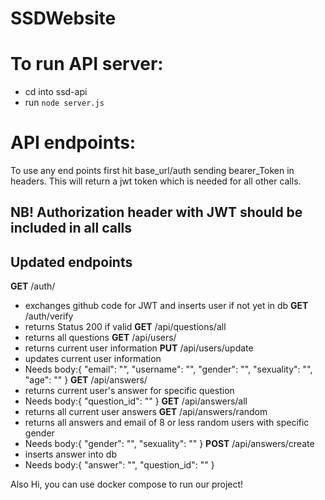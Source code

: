 # SSDWebsite

# To run API server:

* cd into ssd-api
* run ```node server.js```

# API endpoints:

To use any end points first hit base_url/auth sending bearer_Token in headers.
This will return a jwt token which is needed for all other calls.

## NB! Authorization header with JWT should be included in all calls

## Updated endpoints
**GET** /auth/
  - exchanges github code for JWT and inserts user if not yet in db
**GET** /auth/verify
  - returns Status 200 if valid
**GET** /api/questions/all
  - returns all questions
**GET** /api/users/
  - returns current user information
**PUT** /api/users/update
  - updates current user information
  - Needs body:{ "email": "", "username": "", "gender": "", "sexuality": "", "age": "" }
**GET** /api/answers/
  - returns current user's answer for specific question
  - Needs body:{ "question_id": "" }
**GET** /api/answers/all
  - returns all current user answers
**GET** /api/answers/random
  - returns all answers and email of 8 or less random users with specific gender
  - Needs body:{ "gender": "", "sexuality": "" }
**POST** /api/answers/create
  - inserts answer into db
  - Needs body:{ "answer": "", "question_id": "" }

Also Hi, you can use docker compose to run our project!
